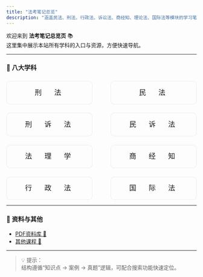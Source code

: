 ```yaml
---
title: "法考笔记总览"
description: "涵盖民法、刑法、行政法、诉讼法、商经知、理论法、国际法等模块的学习笔记与真题整理。"
---
```


欢迎来到 **法考笔记总览页** 📚  
这里集中展示本站所有学科的入口与资源，方便快速导航。

---

### 📖 八大学科

<style>
.subjects-container {
  display: grid;
  grid-template-columns: repeat(2, 1fr);
  gap: 1.4rem 3rem; /* 上下间距1.4rem，左右间距3rem */
  margin-top: 1.5rem;
  list-style: none;
  padding-left: 0;
  text-align: center;
}

.subjects-container li {
  font-size: 1.15rem;
  font-family: "Noto Sans SC", "PingFang SC", "Microsoft YaHei", sans-serif;
  letter-spacing: 0.4em;  /* 字间距加大 */
  line-height: 2.2;       /* 行距更宽 */
  padding: 0.6rem 0;
  border: 1px solid rgba(0, 0, 0, 0.08);
  border-radius: 10px;
  transition: all 0.3s ease;
  background: rgba(255, 255, 255, 0.3);
}

.subjects-container li a {
  text-decoration: none;
  color: inherit;
  display: block;
}

.subjects-container li:hover {
  background: rgba(0, 0, 0, 0.05);
  transform: translateY(-2px);
  box-shadow: 0 4px 10px rgba(0, 0, 0, 0.06);
}
</style>

<ul class="subjects-container">
  <li><a href="/posts/criminal/">刑　法</a></li>
  <li><a href="/posts/civil/">民　法</a></li>
  <li><a href="/posts/criminal-procedure/">刑　诉　法</a></li>
  <li><a href="/posts/civil-procedure/">民　诉　法</a></li>
  <li><a href="/posts/theory/">法　理　学</a></li>
  <li><a href="/posts/commercial/">商　经　知</a></li>
  <li><a href="/posts/admin/">行　政　法</a></li>
  <li><a href="/posts/international/">国　际　法</a></li>
</ul>

---

### 📂 资料与其他

- [PDF资料库 📂](/posts/pdfs-truepaper/)
- [其他课程 📘](/posts/others-courses/)

---

> 💡 提示：  
> 结构遵循“知识点 → 案例 → 真题”逻辑，可配合搜索功能快速定位。